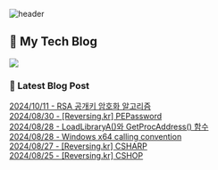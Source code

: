 
![header](https://capsule-render.vercel.app/api?type=waving&color=808080&height=300&section=header&text=Jeong%20Je&fontSize=90&fontColor=ffffff&animation=fadeIn&fontAlignY=38&descAlignY=51&descAlign=62)

## 📝 My Tech Blog
<a href="https://jeongje.vercel.app/" target='_blank'><img src="https://img.shields.io/badge/내 블로그-000000?style=flat&logo=nextdotjs&logoColor=white"></a>

### 📒 Latest Blog Post
<a href=https://jeongje.vercel.app/blog/post-33 target='_blank'>2024/10/11 - RSA 공개키 암호화 알고리즘</a><br/>
<a href=https://jeongje.vercel.app/blog/post-32 target='_blank'>2024/08/30 - [Reversing.kr] PEPassword</a><br/>
<a href=https://jeongje.vercel.app/blog/post-31 target='_blank'>2024/08/28 - LoadLibraryA()와 GetProcAddress() 함수</a><br/>
<a href=https://jeongje.vercel.app/blog/post-30 target='_blank'>2024/08/28 - Windows x64 calling convention</a><br/>
<a href=https://jeongje.vercel.app/blog/post-29 target='_blank'>2024/08/27 - [Reversing.kr] CSHARP</a><br/>
<a href=https://jeongje.vercel.app/blog/post-28 target='_blank'>2024/08/25 - [Reversing.kr] CSHOP</a><br/>
